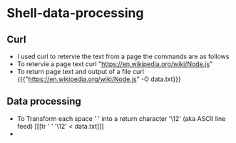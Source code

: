 # Shell-data-processing
## Curl
- I used curl to retervie the text from a page the commands are as follows
- To retervie a page text curl "https://en.wikipedia.org/wiki/Node.js"
- To return page text and output of a file curl {{{"https://en.wikipedia.org/wiki/Node.js" -O data.txt}}}
## Data processing
- To Transform each space ' ' into a return character '\12' (aka ASCII line feed) [[[tr ' ' '\12' < data.txt]]]
- 


